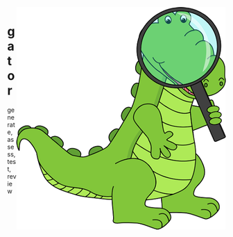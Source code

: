 <a name=top>
<img align=right src="https://raw.githubusercontent.com/timm/gator/main/docs/img/gator.png">

# gator
generate, assess, test, review

